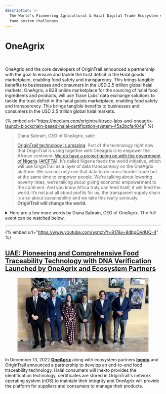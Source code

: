 ```yaml
---
description: >-
  The World's Pioneering Agricultural & Halal Digital Trade Ecosystem solving
  food system challenges
---
```


# OneAgrix

<figure><img src="https://miro.medium.com/max/720/1*hR1vFO85ArXUf6fuU9nYNg@2x.jpeg" alt=""><figcaption></figcaption></figure>

OneAgrix and the core developers of OriginTrail announced a partnership with the goal to ensure and tackle the trust deficit in the Halal goods marketplace, enabling food safety and transparency. This brings tangible benefits to businesses and consumers in the USD 2.5 trillion global halal markets. OneAgrix, a B2B online marketplace for the sourcing of halal food ingredients and products, will use Trace Labs’ data exchange solutions to tackle the trust deficit in the halal goods marketplace, enabling food safety and transparency. This brings tangible benefits to businesses and consumers in the USD 2.5 trillion global halal markets.

{% embed url="https://medium.com/origintrail/trace-labs-and-oneagrix-launch-blockchain-based-halal-certification-system-45a3bcfa404e" %}

> Diana Sabrain, CEO of OneAgrix, said:&#x20;
>
> [OriginTrail technology is amazing](https://youtu.be/8dbpQVdUQ-4?t=2958). Part of the technology right now that OriginTrail is using together with Oneagrix is to empower the African continent. [We do have a project going on with the government of Nigeria](https://halalfocus.net/nigeria-to-leverage-on-public-private-partnership-with-oneagrix-for-better-agriculture-and-halal-market-access-under-afcfta/) ([AfCFTA](https://www.salaamgateway.com/story/what-is-the-african-continental-free-trade-area-and-why-does-it-matter-to-the-islamic-economy?utm\_source=Salaam+Gateway+Weekly+Newsletters\&utm\_campaign=2ef78aad3e-EMAIL\_CAMPAIGN\_2019\_11\_24\_06\_09\_COPY\_01\&utm\_medium=email\&utm\_term=0\_c1e2a0613b-2ef78aad3e-229598204)). It’s called Nigeria feeds the world initiative, which will use OriginTrail as a layer of data transparency on the OneAgrix platform. We can not only use that data to do cross-border trade but at the same time to empower people. We’re talking about lowering poverty rates, we’re talking about giving economic empowerment to the continent. And you know Africa truly can feed itself, it will feed the world. It’s not just all about profits for us, the transparent supply chain is also about sustainability and we take this really seriously. **OriginTrail will change the world.**

<details>

<summary>Here are a few more words by Diana Sabrain, CEO of OneAgrix. The full event can be watched below. </summary>

[What OneAgrix does is](https://youtu.be/8dbpQVdUQ-4?t=817) we are the world’s largest halal and agricultural digital trade ecosystem. What we do is we have an end-to-end solution for cross-border trade and this would span from DNA traceability solutions all the way to matching solutions, payment, logistics. All in on one platform.

[What we’ve been doing with OriginTrail](https://youtu.be/8dbpQVdUQ-4?t=841) since 2019 was to create an e-commerce environment where we could verify data agriculture to cart. What we are doing is also consolidating agricultural and halal data onto one platform and it allows us to create more transparency. The transparent supply chain is also about sustainability and we take this really seriously.

[When we speak to procurement offices](https://youtu.be/8dbpQVdUQ-4?t=2337) from the halal sector, where 7-8% of procurement offices that purchase halal products are non-Muslims, they don’t know any better about halal certification data. Some of them would not be able to ascertain whether in terms of import laws, is the halal certification accredited So, you are now looking at a $2,5Tn industry being fragmented as one, but how is data traveling?… This is where we partnered with OriginTrail.

</details>

****

{% embed url="https://www.youtube.com/watch?t=817&v=8dbpQVdUQ-4" %}

## [UAE: Pioneering and Comprehensive Food Traceability Technology with DNA Verification Launched by OneAgrix and Ecosystem Partners](https://halalfocus.net/uae-pioneering-and-comprehensive-food-traceability-technology-with-dna-verification-launched-by-oneagrix-and-ecosystem-partners/)



<figure><img src="../../.gitbook/assets/image.png" alt=""><figcaption></figcaption></figure>

In December 13, 2022 [**OneAgrix**](https://www.oneagrix.com/) along with ecosystem partners [**Inexto**](https://inexto.com/) and OriginTrail announced a partnership to develop an end-to-end food traceability technology. Halal consumers will Inexto provides the identification technology, certificates are stored in OriginTrail's network operating system (nOS) to maintain their integrity and OneAgrix will provide the platform for suppliers and consumers to manage their products.&#x20;

